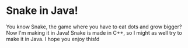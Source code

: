 # Snake in Java!
You know Snake, the game where you have to eat dots and grow bigger? Now I'm making it in Java! Snake is made in C++, so I might as well try to make it in Java. I hope you enjoy this!d
